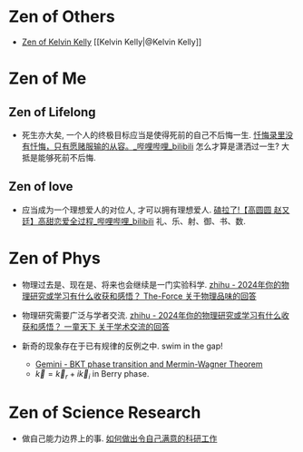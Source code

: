# Zen of Others

- [Zen of Kelvin Kelly](https://www.zhihu.com/question/19551870/answer/3838463388?share_code=1pWoczNDYaKaN&utm_psn=1939254093886525753) [[Kelvin Kelly|@Kelvin Kelly]]

# Zen of Me

## Zen of Lifelong

- 死生亦大矣, 一个人的终极目标应当是使得死前的自己不后悔一生. 
	[忏悔录里没有忏悔，只有愿赌服输的从容。\_哔哩哔哩\_bilibili](https://www.bilibili.com/video/BV1MEaqzmEYx/?spm_id_from=333.337.search-card.all.click)
	怎么才算是潇洒过一生? 大抵是能够死前不后悔. 

## Zen of love

- 应当成为一个理想爱人的对位人, 才可以拥有理想爱人. 
	[磕拉了!【高圆圆 赵又廷】高甜恋爱全过程\_哔哩哔哩\_bilibili](https://b23.tv/G4Bq4FY?share_medium=android&share_source=weixin&bbid=XX818818DFA1E422E14EC5881868902E71808&ts=1757336727525) 
	礼、乐、射、御、书、数. 

# Zen of Phys

- 物理过去是、现在是、将来也会继续是一门实验科学. 
	[zhihu - 2024年你的物理研究或学习有什么收获和感悟？ The-Force 关于物理品味的回答](https://www.zhihu.com/question/664886288?share_code=TpSKkqrJhToY&utm_psn=1943400749808727642) 

- 物理研究需要广泛与学者交流. 
	[zhihu - 2024年你的物理研究或学习有什么收获和感悟？ 一童天下 关于学术交流的回答](https://www.zhihu.com/question/664886288?share_code=TpSKkqrJhToY&utm_psn=1943400749808727642)  

- 新奇的现象存在于已有规律的反例之中. swim in the gap! 
	- [Gemini - BKT phase transition and Mermin-Wagner Theorem](https://g.co/gemini/share/897ca21c926f) 
	- $\vec{k}=\vec{k}_{r}+i\vec{k}_{i}$ in Berry phase. 

# Zen of Science Research 

- 做自己能力边界上的事. 
	[如何做出令自己满意的科研工作](https://www.zhihu.com/question/382826337?share_code=eUajXguofyVb&utm_psn=1948748371075536323) 
